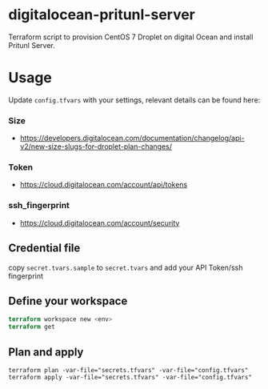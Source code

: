 # digitalocean-pritunl-server
Terraform script to provision CentOS 7 Droplet on digital Ocean and install Pritunl Server.


# Usage


Update `config.tfvars` with your settings, relevant details can be found here:

### Size
- https://developers.digitalocean.com/documentation/changelog/api-v2/new-size-slugs-for-droplet-plan-changes/

### Token
- https://cloud.digitalocean.com/account/api/tokens

### ssh_fingerprint
- https://cloud.digitalocean.com/account/security


## Credential file
copy `secret.tvars.sample` to `secret.tvars` and add your API Token/ssh fingerprint

## Define your workspace
```terraform workspace new dev/prod
terraform workspace new <env>
terraform get
```
## Plan and apply
```
terraform plan -var-file="secrets.tfvars" -var-file="config.tfvars"
terraform apply -var-file="secrets.tfvars" -var-file="config.tfvars"
```

